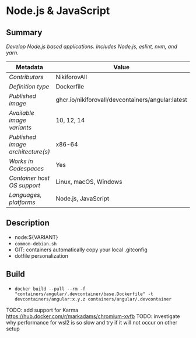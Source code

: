 # Node.js & JavaScript

## Summary

*Develop Node.js based applications. Includes Node.js, eslint, nvm, and yarn.*

| Metadata                          | Value                                             |
| --------------------------------- | ------------------------------------------------- |
| *Contributors*                    | NikiforovAll                                      |
| *Definition type*                 | Dockerfile                                        |
| *Published image*                 | ghcr.io/nikiforovall/devcontainers/angular:latest |
| *Available image variants*        | 10, 12, 14                                        |
| *Published image architecture(s)* | x86-64                                            |
| *Works in Codespaces*             | Yes                                               |
| *Container host OS support*       | Linux, macOS, Windows                             |
| *Languages, platforms*            | Node.js, JavaScript                               |

## Description

* node:${VARIANT}
* `common-debian.sh`
* GIT: containers automatically copy your local .gitconfig
* dotfile personalization

## Build

* `docker build --pull --rm -f "containers/angular/.devcontainer/base.Dockerfile" -t devcontainers/angular:x.y.z containers/angular/.devcontainer`

TODO: add support for Karma <https://hub.docker.com/r/markadams/chromium-xvfb>
TODO: investigate why performance for wsl2 is so slow and try if it will not occur on other setup
